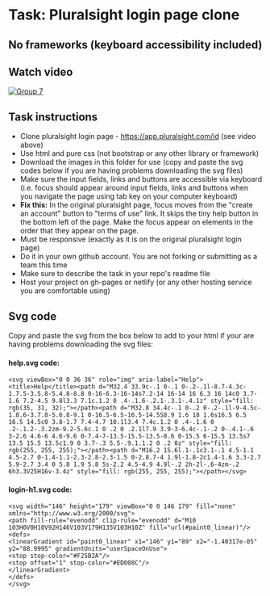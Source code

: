 # Task: Pluralsight login page clone 
## No frameworks (keyboard accessibility included)

## Watch video
[![Group 7](https://user-images.githubusercontent.com/45185388/131238428-14e3e556-fca9-49c4-a5f3-cc4b53ad4fe8.png)](https://drive.google.com/file/d/1Q14C70zPz-OXZ0CfStpKo9yd4eXJl1bv/view?usp=sharing)

## Task instructions
* Clone pluralsight login page - https://app.pluralsight.com/id (see video above)
* Use html and pure css (not bootstrap or any other library or framework)
* Download the images in this folder for use (copy and paste the svg codes below if you are having problems downloading the svg files)
* Make sure the input fields, links and buttons are accessible via keyboard (i.e. focus should appear around input fields, links and buttons when you navigate the page using tab key on your computer keyboard)
* **Fix this:** In the original pluralsight page, focus moves from the "create an account" button to "terms of use" link. It skips the tiny help button in the bottom left of the page. Make the focus appear on elements in the order that they appear on the page.
* Must be responsive (exactly as it is on the original pluralsight login page)
* Do it in your own github account. You are not forking or submitting as a team this time
* Make sure to describe the task in your repo's readme file
* Host your project on gh-pages or netlify (or any other hosting service you are comfortable using)

## Svg code
Copy and paste the svg from the box below to add to your html if your are having problems downloading the svg files:

#### help.svg code:
````
<svg viewBox="0 0 36 36" role="img" aria-label="Help"><title>Help</title><path d="M32.4 33.9c-.1 0-.1 0-.2-.1l-8.7-4.3c-1.7.5-3.5.8-5.4.8-8.8 0-16-6.3-16-14s7.2-14 16-14 16 6.3 16 14c0 3.7-1.6 7.2-4.5 9.8l3.3 7.1c.1.2 0 .4-.1.6-.2.1-.3.1-.4.1z" style="fill: rgb(35, 31, 32);"></path><path d="M32.8 34.4c-.1 0-.2 0-.2-.1l-9-4.5c-1.8.6-3.7.8-5.6.8-9.1 0-16.5-6.5-16.5-14.5S8.9 1.6 18 1.6s16.5 6.5 16.5 14.5c0 3.8-1.7 7.4-4.7 10.1l3.4 7.4c.1.2 0 .4-.1.6 0 .2-.1.2-.3.2zm-9.2-5.6c.1 0 .2 0 .2.1l7.9 3.9-3-6.4c-.1-.2 0-.4.1-.6 3-2.6 4.6-6 4.6-9.6 0-7.4-7-13.5-15.5-13.5-8.6 0-15.5 6-15.5 13.5s7 13.5 15.5 13.5c1.9 0 3.7-.3 5.5-.9.1.1.2 0 .2 0z" style="fill: rgb(255, 255, 255);"></path><path d="M16.2 15.6l.1-.1c3.1-.1 4.5-1.1 4.5-2.7 0-1.4-1.1-2.3-2.8-2.3-1.5 0-2.8.7-4 1.9l-1.8-2c1.4-1.6 3.3-2.7 5.9-2.7 3.4 0 5.8 1.9 5.8 5s-2.2 4.5-4.9 4.9l-.2 2h-2l-.6-4zm-.2 6h3.3V25H16v-3.4z" style="fill: rgb(255, 255, 255);"></path></svg>
````

#### login-h1.svg code:
````
<svg width="146" height="179" viewBox="0 0 146 179" fill="none" xmlns="http://www.w3.org/2000/svg">
<path fill-rule="evenodd" clip-rule="evenodd" d="M10 103H0V0H10V92H146V103V179H135V103H10Z" fill="url(#paint0_linear)"/>
<defs>
<linearGradient id="paint0_linear" x1="146" y1="89" x2="-1.40317e-05" y2="88.9995" gradientUnits="userSpaceOnUse">
<stop stop-color="#F25B2A"/>
<stop offset="1" stop-color="#ED008C"/>
</linearGradient>
</defs>
</svg>
````
